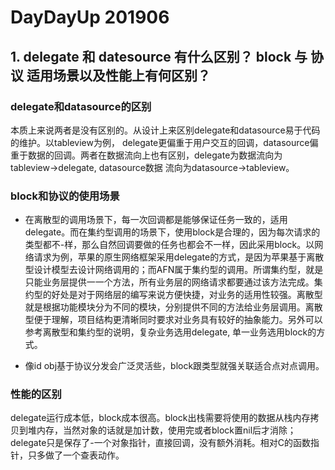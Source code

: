 # DayDayUp  201906

## 1. delegate 和 datesource 有什么区别？ block 与 协议 适用场景以及性能上有何区别？
### delegate和datasource的区别

本质上来说两者是没有区别的。从设计上来区别delegate和datasource易于代码的维护。以tableview为例， delegate更偏重于用户交互的回调，datasource偏 重于数据的回调。两者在数据流向上也有区别，delegate为数据流向为tableview->delegate, datasource数据 流向为datasource->tableview。

### block和协议的使用场景

* 在离散型的调用场景下，每一次回调都是能够保证任务一致的，适用delegate。而在集约型调用的场景下，使用block是合理的，因为每次请求的类型都不-样，那么自然回调要做的任务也都会不一样，因此采用block。以网络请求为例，苹果的原生网络框架采用delegate的方式，是因为苹果基于离散型设计模型去设计网络调用的；而AFN属于集约型的调用。所谓集约型，就是只能业务层提供一一个方法，所有业务层的网络请求都要通过该方法完成。集约型的好处是对于网络层的编写来说方便快捷，对业务的适用性较强。离散型就是根据功能模块分为不同的模块，分别提供不同的方法给业务层调用。离散型便于理解，项目结构更清晰同时要求对业务具有较好的抽象能力。另外可以参考离散型和集约型的说明，复杂业务选用delegate, 单一业务选用block的方式。

* 像id <delegate> obj基于协议分发会广泛灵活些，block跟类型就强关联适合点对点调用。

### 性能的区别

delegate运行成本低，block成本很高。block出栈需要将使用的数据从栈内存拷贝到堆内存，当然对象的话就是加计数，使用完或者block置nil后才消除；delegate只是保存了-一个对象指针，直接回调，没有额外消耗。相对C的函数指针，只多做了一个查表动作。
